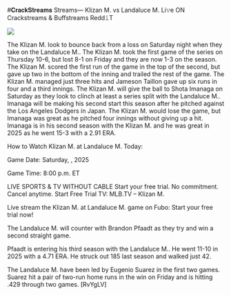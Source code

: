 #𝐂𝐫𝐚𝐜𝐤𝐒𝐭𝐫𝐞𝐚𝐦𝐬 Streams— Klizan M. vs Landaluce M. Li𝚟e ON Crackstreams & Buffstreams Redd𝚒T  
  
  
[![](https://i.imgur.com/qSNzIqt.png)](https://movie.rssnews.media/mFtSKMy.php)  
  
The Klizan M. look to bounce back from a loss on Saturday night when they take on the Landaluce M.. The Klizan M. took the first game of the series on Thursday 10-6, but lost 8-1 on Friday and they are now 1-3 on the season. The Klizan M. scored the first run of the game in the top of the second, but gave up two in the bottom of the inning and trailed the rest of the game. The Klizan M. managed just three hits and Jameson Taillon gave up six runs in four and a third innings. The Klizan M. will give the ball to Shota Imanaga on Saturday as they look to clinch at least a series split with the Landaluce M.. Imanaga will be making his second start this season after he pitched against the Los Angeles Dodgers in Japan. The Klizan M. would lose the game, but Imanaga was great as he pitched four innings without giving up a hit. Imanaga is in his second season with the Klizan M. and he was great in 2025 as he went 15-3 with a 2.91 ERA.

How to Watch Klizan M. at Landaluce M. Today:

Game Date: Saturday, , 2025

Game Time: 8:00 p.m. ET

LIVE SPORTS & TV WITHOUT CABLE
Start your free trial. No commitment. Cancel anytime.
Start Free Trial
TV: MLB.TV – Klizan M.

Live stream the Klizan M. at Landaluce M. game on Fubo: Start your free trial now!

The Landaluce M. will counter with Brandon Pfaadt as they try and win a second straight game.

Pfaadt is entering his third season with the Landaluce M.. He went 11-10 in 2025 with a 4.71 ERA. He struck out 185 last season and walked just 42.

The Landaluce M. have been led by Eugenio Suarez in the first two games. Suarez hit a pair of two-run home runs in the win on Friday and is hitting .429 through two games. [RvYgLV]